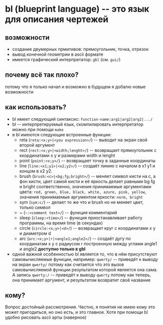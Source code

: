 # bl (blueprint language) -- это язык для описания чертежей

## возможности
  + создание двумерных прмитивов: прямоугольник, точка, отрезок
  + вывод конечной геометрии в ascii формате
  + имеется графический интерпретатор: `gbl` (см. `gui/`)

## почему всё так плохо?
  потому что я только начал и возможно в будущем я добалю новые возможности

## как использовать?
  + bl имеет следующий синтаксис: `function-name:arg1|arg2|arg2|.../`
  + bl -- интерпретируемый язык, скомпилировать интерпретатор можно при помощи `make`
  + в bl имеются следующие встроенные функции:
    + reta (`reta:<x;y>|<you expression>/`) -- выводит на экран свой второй аргумент
	+ rect (`rect:<x;y>|<width;lenght>/`) -- возвращает прямоугольник с ккординатами x y и размерами width и lenght
	+ point (`point:<x;y>/`) -- возвращает точку в заданные координаты
	+ line (`line:<x1;y1>|<x2;y2>/`) -- создаёт линию с началом в x1 y1 и концом в x2 y2.
	+ brush (`brush:<c>|<bg;fg;bright>/`) -- меняет символ кисти на c, а фон кисти, цвет самой кисти и её яркость делает равными bg fg и bright соответственно, значения принимаемые аргументами цвета: `red, green, blue, black, white, azure, pink, yellow`, значения принимаемые аргументом яркости: `norm, bright`
	+ sym (`sym:c/`) -- делает то же что и brush но не меняет цвет, только символ
	+ ~ (`~:<comment text>/`) -- функция комментарий
	+ sleep (`sleep:<time>/`) -- функция приостанавливает работу программы, на время time (в секундах)
	+ circle (`circle:<x;y>|<d>/`) -- возвращает круг с координатами x y и диаметром d
	+ arc (`arc:<x;y>|r|<angle1;angle2>/`) -- создаёт дугу по координатам x y с радиусом r построенную между углами angle1 и angle2 __доступно только в gbl__
  + одной важной особенностью bl является то, что в нём присутствуют самовычисляемые функции, например: `qwerty/` -- приведёт к выводу на экран `qwerty/` потому как считается что это вызов самовычисляемой функции результатом которой является она сама. А запись `qwerty:/` -- приведёт к выводу `qwerty` потому как теперь, она принимает аргумент, и результатом возвратит своё название

## кому?
  Вопрос достойный рассмотрения. Честно, я понятия не имею кому это может пригодиться, но оно есть, и это главное. Хотя при помощи bl удобно рисовать ascii арты (наверное)
